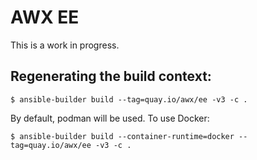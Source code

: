 # AWX EE

This is a work in progress.

## Regenerating the build context:

```
$ ansible-builder build --tag=quay.io/awx/ee -v3 -c .
```

By default, podman will be used. To use Docker:

```
$ ansible-builder build --container-runtime=docker --tag=quay.io/awx/ee -v3 -c .
```

